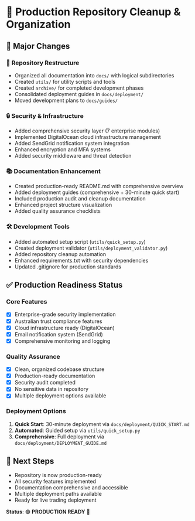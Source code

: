 # 🎉 Production Repository Cleanup & Organization

## 🚀 Major Changes

### 📁 **Repository Restructure**
- Organized all documentation into `docs/` with logical subdirectories
- Created `utils/` for utility scripts and tools
- Created `archive/` for completed development phases
- Consolidated deployment guides in `docs/deployment/`
- Moved development plans to `docs/guides/`

### 🔒 **Security & Infrastructure**  
- Added comprehensive security layer (7 enterprise modules)
- Implemented DigitalOcean cloud infrastructure management
- Added SendGrid notification system integration
- Enhanced encryption and MFA systems
- Added security middleware and threat detection

### 📚 **Documentation Enhancement**
- Created production-ready README.md with comprehensive overview
- Added deployment guides (comprehensive + 30-minute quick start)
- Included production audit and cleanup documentation
- Enhanced project structure visualization
- Added quality assurance checklists

### 🛠️ **Development Tools**
- Added automated setup script (`utils/quick_setup.py`)
- Created deployment validator (`utils/deployment_validator.py`)
- Added repository cleanup automation
- Enhanced requirements.txt with security dependencies
- Updated .gitignore for production standards

## ✅ **Production Readiness Status**

### **Core Features**
- [x] Enterprise-grade security implementation
- [x] Australian trust compliance features
- [x] Cloud infrastructure ready (DigitalOcean)
- [x] Email notification system (SendGrid)
- [x] Comprehensive monitoring and logging

### **Quality Assurance**
- [x] Clean, organized codebase structure
- [x] Production-ready documentation
- [x] Security audit completed
- [x] No sensitive data in repository
- [x] Multiple deployment options available

### **Deployment Options**
1. **Quick Start**: 30-minute deployment via `docs/deployment/QUICK_START.md`
2. **Automated**: Guided setup via `utils/quick_setup.py`  
3. **Comprehensive**: Full deployment via `docs/deployment/DEPLOYMENT_GUIDE.md`

## 🎯 **Next Steps**
- Repository is now production-ready
- All security features implemented
- Documentation comprehensive and accessible
- Multiple deployment paths available
- Ready for live trading deployment

**Status**: 🟢 **PRODUCTION READY** 🚀